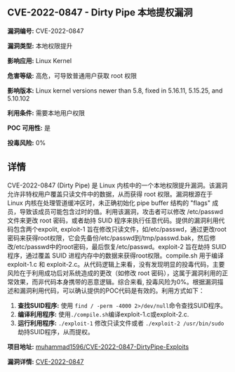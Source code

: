 ## CVE-2022-0847 - Dirty Pipe 本地提权漏洞

**漏洞编号:** CVE-2022-0847

**漏洞类型:** 本地权限提升

**影响应用:** Linux Kernel

**危害等级:** 高危，可导致普通用户获取 root 权限

**影响版本:** Linux kernel versions newer than 5.8, fixed in 5.16.11, 5.15.25, and 5.10.102

**利用条件:** 需要本地用户权限

**POC 可用性:** 是

**投毒风险:** 0%

## 详情

CVE-2022-0847 (Dirty Pipe) 是 Linux 内核中的一个本地权限提升漏洞。该漏洞允许非特权用户覆盖只读文件中的数据，从而获得 root 权限。漏洞根源在于 Linux 内核在处理管道缓冲区时，未正确初始化 pipe buffer 结构的 "flags" 成员，导致该成员可能包含过时的值。利用该漏洞，攻击者可以修改 /etc/passwd 文件来更改 root 密码，或者劫持 SUID 程序来执行任意代码。提供的漏洞利用代码包含两个expolit, exploit-1 旨在修改只读文件，如/etc/passwd，通过更改root密码来获得root权限，它会先备份/etc/passwd到/tmp/passwd.bak，然后修改/etc/passwd中的root密码，最后恢复/etc/passwd。exploit-2 旨在劫持 SUID 程序，通过覆盖 SUID 进程内存中的数据来获得root权限。compile.sh 用于编译 exploit-1.c 和 exploit-2.c。从代码逻辑上来看，没有发现明显的投毒代码，主要风险在于利用成功后对系统造成的更改（如修改 root 密码），这属于漏洞利用的正常效果，而非代码本身携带的恶意逻辑。综合来看, 投毒风险为0%。根据漏洞描述和漏洞利用代码，可以确认提供的POC代码是有效的。利用方式如下：

1.  **查找SUID程序:** 使用 `find / -perm -4000 2>/dev/null`命令查找SUID程序。
2.  **编译利用程序:** 使用`./compile.sh`编译exploit-1.c或exploit-2.c.
3.  **运行利用程序:** `./exploit-1` 修改只读文件或者 `./exploit-2 /usr/bin/sudo` 劫持SUID程序，从而提权。

**项目地址:** [muhammad1596/CVE-2022-0847-DirtyPipe-Exploits](https://github.com/muhammad1596/CVE-2022-0847-DirtyPipe-Exploits)

**漏洞详情:** [CVE-2022-0847](https://nvd.nist.gov/vuln/detail/CVE-2022-0847)
